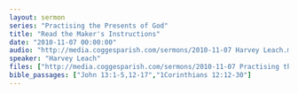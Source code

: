 ```yaml
---
layout: sermon
series: "Practising the Presents of God"
title: "Read the Maker's Instructions"
date: "2010-11-07 00:00:00"
audio: "http://media.coggesparish.com/sermons/2010-11-07 Harvey Leach.mp3"
speaker: "Harvey Leach"
files: ["http://media.coggesparish.com/sermons/2010-11-07 Practising the Presents of God - Week 2 - Read the Maker's Instructions.pdf"]
bible_passages: ["John 13:1-5,12-17","1Corinthians 12:12-30"]
---
```

